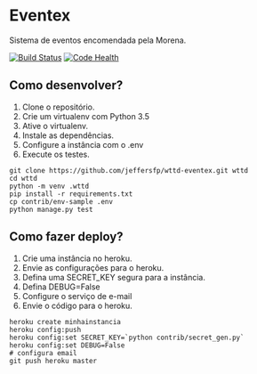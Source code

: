 # Eventex

Sistema de eventos encomendada pela Morena.

[![Build Status](https://travis-ci.org/jeffersfp/wttd-eventex.svg?branch=master)](https://travis-ci.org/jeffersfp/wttd-eventex)
[![Code Health](https://landscape.io/github/jeffersfp/wttd-eventex/master/landscape.svg?style=flat)](https://landscape.io/github/jeffersfp/wttd-eventex/master)


## Como desenvolver?

1. Clone o repositório.
2. Crie um virtualenv com Python 3.5
3. Ative o virtualenv.
4. Instale as dependências.
5. Configure a instância com o .env
6. Execute os testes.

```console
git clone https://github.com/jeffersfp/wttd-eventex.git wttd
cd wttd
python -m venv .wttd
pip install -r requirements.txt
cp contrib/env-sample .env
python manage.py test
```

## Como fazer deploy?

1. Crie uma instância no heroku.
2. Envie as configurações para o heroku.
3. Defina uma SECRET_KEY segura para a instância.
4. Defina DEBUG=False
5. Configure o serviço de e-mail
6. Envie o código para o heroku.

```console
heroku create minhainstancia
heroku config:push
heroku config:set SECRET_KEY=`python contrib/secret_gen.py`
heroku config:set DEBUG=False
# configura email
git push heroku master
```